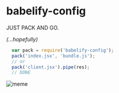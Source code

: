 # babelify-config

JUST PACK AND GO.

*(...hopefully)*

```javascript
  var pack = require('babelify-config');
  pack('index.jsx', 'bundle.js');
  // or
  pack('client.jsx').pipe(res);
  // DONE
```

![meme](https://cdn.meme.am/cache/instances/folder817/400x/75390817.jpg)

